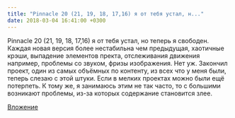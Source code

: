 ```yaml
---
title: "Pinnacle 20 (21, 19, 18, 17,16) я от тебя устал, н..."
date: 2018-03-04 16:41:00 +0300
---
```


Pinnacle 20 (21, 19, 18, 17,16) я от тебя устал, но теперь я свободен. Каждая новая версия более нестабильна чем предыдущая, хаотичные крэши, выпадение элементов пректа, отслеживания движения например, проблемы со звуком, фризы изображения. Нет уж. Закончил проект, один из самых объёмных по контенту, из всех что у меня были, теперь слезаю с этой штуки. Если в мелких проектах можно были ещё потерпеть. К тому же, я занимаюсь этим не так часто, то с большими возникают проблемы, из-за которых содержание становится злее.

[Вложение](/assets/vk_photos/2/-wxbBpEcn7w.jpg)
